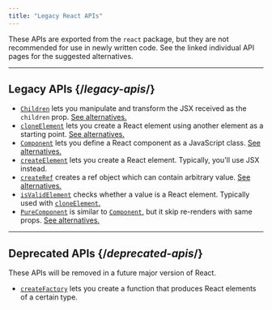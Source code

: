 ```yaml
---
title: "Legacy React APIs"
---
```


<Intro>

These APIs are exported from the `react` package, but they are not recommended for use in newly written code. See the linked individual API pages for the suggested alternatives.

</Intro>

---

## Legacy APIs {/*legacy-apis*/}

* [`Children`](/reference/react/Children) lets you manipulate and transform the JSX received as the `children` prop. [See alternatives.](/reference/react/Children#alternatives)
* [`cloneElement`](/reference/react/cloneElement) lets you create a React element using another element as a starting point. [See alternatives.](/reference/react/cloneElement#alternatives)
* [`Component`](/reference/react/Component) lets you define a React component as a JavaScript class. [See alternatives.](/reference/react/Component#alternatives)
* [`createElement`](/reference/react/createElement) lets you create a React element. Typically, you'll use JSX instead.
* [`createRef`](/reference/react/createRef) creates a ref object which can contain arbitrary value. [See alternatives.](/reference/react/createRef#alternatives)
* [`isValidElement`](/reference/react/isValidElement) checks whether a value is a React element. Typically used with [`cloneElement`.](/reference/react/cloneElement)
* [`PureComponent`](/reference/react/PureComponent) is similar to [`Component`,](/reference/react/Component) but it skip re-renders with same props. [See alternatives.](/reference/react/PureComponent#alternatives)


---

## Deprecated APIs {/*deprecated-apis*/}

<Deprecated>

These APIs will be removed in a future major version of React.

</Deprecated>

* [`createFactory`](/reference/react/createFactory) lets you create a function that produces React elements of a certain type.
